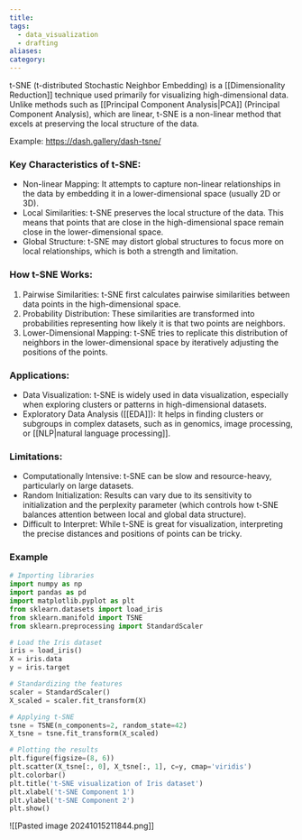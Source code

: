 ```yaml
---
title: 
tags:
  - data_visualization
  - drafting
aliases: 
category:
---
```

t-SNE (t-distributed Stochastic Neighbor Embedding) is a [[Dimensionality Reduction]] technique used primarily for visualizing high-dimensional data. Unlike methods such as [[Principal Component Analysis|PCA]] (Principal Component Analysis), which are linear, t-SNE is a non-linear method that excels at preserving the local structure of the data. 

Example: https://dash.gallery/dash-tsne/
### Key Characteristics of t-SNE:
- Non-linear Mapping: It attempts to capture non-linear relationships in the data by embedding it in a lower-dimensional space (usually 2D or 3D).
- Local Similarities: t-SNE preserves the local structure of the data. This means that points that are close in the high-dimensional space remain close in the lower-dimensional space.
- Global Structure: t-SNE may distort global structures to focus more on local relationships, which is both a strength and limitation.
  
### How t-SNE Works:
1. Pairwise Similarities: t-SNE first calculates pairwise similarities between data points in the high-dimensional space.
2. Probability Distribution: These similarities are transformed into probabilities representing how likely it is that two points are neighbors.
3. Lower-Dimensional Mapping: t-SNE tries to replicate this distribution of neighbors in the lower-dimensional space by iteratively adjusting the positions of the points.

### Applications:
- Data Visualization: t-SNE is widely used in data visualization, especially when exploring clusters or patterns in high-dimensional datasets.
- Exploratory Data Analysis ([[EDA]]): It helps in finding clusters or subgroups in complex datasets, such as in genomics, image processing, or [[NLP|natural language processing]].

### Limitations:
- Computationally Intensive: t-SNE can be slow and resource-heavy, particularly on large datasets.
- Random Initialization: Results can vary due to its sensitivity to initialization and the perplexity parameter (which controls how t-SNE balances attention between local and global data structure).
- Difficult to Interpret: While t-SNE is great for visualization, interpreting the precise distances and positions of points can be tricky.
### Example


```python
# Importing libraries
import numpy as np
import pandas as pd
import matplotlib.pyplot as plt
from sklearn.datasets import load_iris
from sklearn.manifold import TSNE
from sklearn.preprocessing import StandardScaler

# Load the Iris dataset
iris = load_iris()
X = iris.data
y = iris.target

# Standardizing the features
scaler = StandardScaler()
X_scaled = scaler.fit_transform(X)

# Applying t-SNE
tsne = TSNE(n_components=2, random_state=42)
X_tsne = tsne.fit_transform(X_scaled)

# Plotting the results
plt.figure(figsize=(8, 6))
plt.scatter(X_tsne[:, 0], X_tsne[:, 1], c=y, cmap='viridis')
plt.colorbar()
plt.title('t-SNE visualization of Iris dataset')
plt.xlabel('t-SNE Component 1')
plt.ylabel('t-SNE Component 2')
plt.show()

```


![[Pasted image 20241015211844.png]]